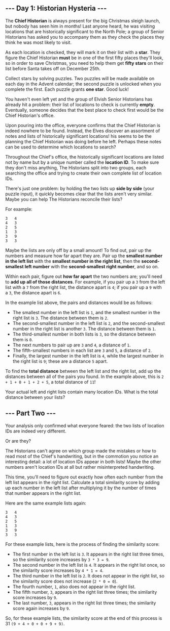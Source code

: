 ## --- Day 1: Historian Hysteria ---

The **Chief Historian** is always present for the big Christmas sleigh launch, but nobody has seen him in
months! Last anyone heard, he was visiting locations that are historically significant to the North Pole;
a group of Senior Historians has asked you to accompany them as they check the places they think he was
most likely to visit.

As each location is checked, they will mark it on their list with a **star**. They figure the Chief Historian
**must** be in one of the first fifty places they'll look, so in order to save Christmas, you need to help them
get **fifty stars** on their list before Santa takes off on December 25th.

Collect stars by solving puzzles. Two puzzles will be made available on each day in the Advent calendar;
the second puzzle is unlocked when you complete the first. Each puzzle grants **one star**. Good luck!

You haven't even left yet and the group of Elvish Senior Historians has already hit a problem: their list
of locations to check is currently **empty**. Eventually, someone decides that the best place to check first
would be the Chief Historian's office.

Upon pouring into the office, everyone confirms that the Chief Historian is indeed nowhere to be found.
Instead, the Elves discover an assortment of notes and lists of historically significant locations!
his seems to be the planning the Chief Historian was doing before he left. Perhaps these notes can be
used to determine which locations to search?

Throughout the Chief's office, the historically significant locations are listed not by name but by a
unique number called the **location ID**. To make sure they don't miss anything, The Historians split
into two groups, each searching the office and trying to create their own complete list of location IDs.

There's just one problem: by holding the two lists up **side by side** (your puzzle input), it quickly becomes
clear that the lists aren't very similar. Maybe you can help The Historians reconcile their lists?

For example:

```
3   4
4   3
2   5
1   3
3   9
3   3
```

Maybe the lists are only off by a small amount! To find out, pair up the numbers and measure how far apart
they are. Pair up the **smallest number in the left list** with the **smallest number in the right list**,
then the **second-smallest left number** with the **second-smallest right number**, and so on.

Within each pair, figure out **how far apart** the two numbers are; you'll need to **add up all of those
distances**. For example, if you pair up a `3` from the left list with a `7` from the right list,
the distance apart is `4`; if you pair up a `9` with a `3`, the distance apart is `6`.

In the example list above, the pairs and distances would be as follows:

- The smallest number in the left list is `1`, and the smallest number in the right list is `3`.
  The distance between them is `2`.
- The second-smallest number in the left list is `2`, and the second-smallest number in the right
  list is another `3`. The distance between them is `1`.
- The third-smallest number in both lists is `3`, so the distance between them is `0`.
- The next numbers to pair up are `3` and `4`, a distance of `1`.
- The fifth-smallest numbers in each list are `3` and `5`, a distance of `2`.
- Finally, the largest number in the left list is `4`, while the largest number in the right list is `9`;
  these are a distance `5` apart.

To find the **total distance** between the left list and the right list, add up the distances between
all of the pairs you found. In the example above, this is `2 + 1 + 0 + 1 + 2 + 5`, a total distance of `11`!

Your actual left and right lists contain many location IDs. What is the total distance between your lists?

## --- Part Two ---

Your analysis only confirmed what everyone feared: the two lists of location IDs are indeed very different.

Or are they?

The Historians can't agree on which group made the mistakes or how to read most of the Chief's handwriting,
but in the commotion you notice an interesting detail: a lot of location IDs appear in both lists!
Maybe the other numbers aren't location IDs at all but rather misinterpreted handwriting.

This time, you'll need to figure out exactly how often each number from the left list appears in the right list.
Calculate a total similarity score by adding up each number in the left list after multiplying it by the number
of times that number appears in the right list.

Here are the same example lists again:

```
3   4
4   3
2   5
1   3
3   9
3   3
```

For these example lists, here is the process of finding the similarity score:

- The first number in the left list is `3`. It appears in the right list three times,
  so the similarity score increases by `3 * 3 = 9`.
- The second number in the left list is `4`. It appears in the right list once,
  so the similarity score increases by `4 * 1 = 4`.
- The third number in the left list is `2`. It does not appear in the right list,
  so the similarity score does not increase (`2 * 0 = 0`).
- The fourth number, `1`, also does not appear in the right list.
- The fifth number, `3`, appears in the right list three times; the similarity score increases by `9`.
- The last number, `3`, appears in the right list three times; the similarity score again increases by `9`.

So, for these example lists, the similarity score at the end of this process is 31 `(9 + 4 + 0 + 0 + 9 + 9)`.
